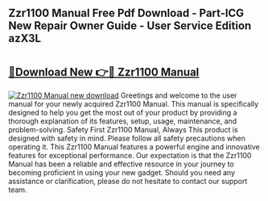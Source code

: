 ## Zzr1100 Manual Free Pdf Download - Part-lCG New Repair Owner Guide - User Service Edition azX3L

# <h2><a href="http://cf17315.oget.top/?id=Zzr1100+Manual">🔗Download New 👉🔴 Zzr1100 Manual</a></h2>

[![Zzr1100 Manual new download](https://i.imgur.com/5g1atiW.png)](http://cf17315.oget.top/?id=Zzr1100+Manual)
Greetings and welcome to the user manual for your newly acquired Zzr1100 Manual. This manual is specifically designed to help you get the most out of your product by providing a thorough explanation of its features, setup, usage, maintenance, and problem-solving. Safety First Zzr1100 Manual, Always This product is designed with safety in mind. Please follow all safety precautions when operating it. This Zzr1100 Manual features a powerful engine and innovative features for exceptional performance. Our expectation is that the Zzr1100 Manual has been a reliable and effective resource in your journey to becoming proficient in using your new gadget. Should you need any assistance or clarification, please do not hesitate to contact our support team.
